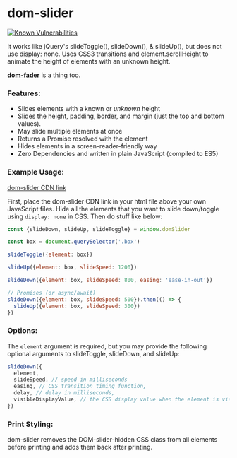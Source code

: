 # dom-slider
[![Known Vulnerabilities](https://snyk.io/test/github/brentoncozby/dom-slider/badge.svg?targetFile=package.json)](https://snyk.io/test/github/brentoncozby/dom-slider?targetFile=package.json)

It works like jQuery's slideToggle(), slideDown(), &amp; slideUp(), but does not use display: none.
Uses CSS3 transitions and element.scrollHeight to animate the height of elements with an unknown height.

[**dom-fader**](https://github.com/BrentonCozby/dom-fader) is a thing too.

### Features:
* Slides elements with a known or *unknown* height
* Slides the height, padding, border, and margin (just the top and bottom values).
* May slide multiple elements at once
* Returns a Promise resolved with the element
* Hides elements in a screen-reader-friendly way
* Zero Dependencies and written in plain JavaScript (compiled to ES5)

### Example Usage:
[dom-slider CDN link](https://rawcdn.githack.com/BrentonCozby/dom-slider/6cded217d27253dd909d78a76e63f1077b700ed8/dist/dom-slider.js)

First, place the dom-slider CDN link in your html file above your own JavaScript files. Hide all the elements that you want to slide down/toggle using `display: none` in CSS. Then do stuff like below:

```JavaScript
const {slideDown, slideUp, slideToggle} = window.domSlider

const box = document.querySelector('.box')

slideToggle({element: box})

slideUp({element: box, slideSpeed: 1200})

slideDown({element: box, slideSpeed: 800, easing: 'ease-in-out'})

// Promises (or async/await)
slideDown({element: box, slideSpeed: 500}).then(() => {
  slideUp({element: box, slideSpeed: 300})
})
```

### Options:
The `element` argument is required, but you may provide the following optional arguments to slideToggle, slideDown, and slideUp:
```JavaScript
slideDown({
  element,
  slideSpeed, // speed in milliseconds
  easing, // CSS transition timing function,
  delay, // delay in milliseconds,
  visibleDisplayValue, // the CSS display value when the element is visible; the default value is "block"
})
```

### Print Styling:
dom-slider removes the DOM-slider-hidden CSS class from all elements before printing and adds them back after printing.
